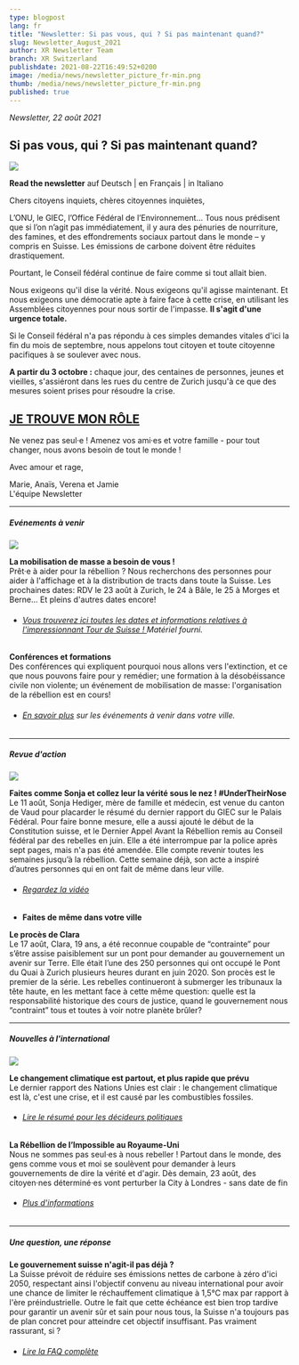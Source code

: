 ```yaml
---
type: blogpost
lang: fr
title: "Newsletter: Si pas vous, qui ? Si pas maintenant quand?"
slug: Newsletter_August_2021
author: XR Newsletter Team
branch: XR Switzerland
publishdate: 2021-08-22T16:49:52+0200
image: /media/news/newsletter_picture_fr-min.png
thumb: /media/news/newsletter_picture_fr-min.png
published: true
---
```

*Newsletter, 22 août 2021*

## **Si pas vous, qui ? Si pas maintenant quand?**

![](/media/newsletter_picture_fr-min.png)

**Read the newsletter** auf Deutsch | en Français | in Italiano

Chers citoyens inquiets, chères citoyennes inquiètes,

L’ONU, le GIEC, l’Office Fédéral de l’Environnement… Tous nous prédisent que si l’on n’agit pas immédiatement, il y aura des pénuries de nourriture, des famines, et des effondrements sociaux partout dans le monde – y compris en Suisse. Les émissions de carbone doivent être réduites drastiquement.

Pourtant, le Conseil fédéral continue de faire comme si tout allait bien. 

Nous exigeons qu'il dise la vérité. Nous exigeons qu'il agisse maintenant. Et nous exigeons une démocratie apte à faire face à cette crise, en utilisant les Assemblées citoyennes pour nous sortir de l'impasse. **Il s'agit d'une urgence totale.**

Si le Conseil fédéral n'a pas répondu à ces simples demandes vitales d'ici la fin du mois de septembre, nous appelons tout citoyen et toute citoyenne pacifiques à se soulever avec nous.

**A partir du 3 octobre :** chaque jour, des centaines de personnes, jeunes et vieilles, s'assiéront dans les rues du centre de Zurich jusqu'à ce que des mesures soient prises pour résoudre la crise.

## **[JE TROUVE MON RÔLE](https://actionnetwork.org/forms/sign-up-for-the-rebellion-fr)**

Ne venez pas seul·e ! Amenez vos ami·es et votre famille - pour tout changer, nous avons besoin de tout le monde ! 

Avec amour et rage,

Marie, Anaïs, Verena et Jamie\
L'équipe Newsletter

- - -

##### **Evénements à venir**

![](/media/tour-de-suisse_fr.png)

**La mobilisation de masse a besoin de vous !** \
Prêt·e à aider pour la rébellion ? Nous recherchons des personnes pour aider à l'affichage et à la distribution de tracts dans toute la Suisse. Les prochaines dates: RDV le 23 août à Zurich, le 24 à Bâle, le 25 à Morges et Berne... Et pleins d'autres dates encore!

* ###### [Vous trouverez ici toutes les dates et informations relatives à l'impressionnant Tour de Suisse ! ](https://www.xrebellion.ch/fr/act/events/20210817-tour-de-suisse/)Matériel fourni.

**Conférences et formations**\
Des conférences qui expliquent pourquoi nous allons vers l'extinction, et ce que nous pouvons faire pour y remédier; une formation à la désobéissance civile non violente; un événement de mobilisation de masse: l'organisation de la rébellion est en cours!

* ###### [En savoir plus](https://www.xrebellion.ch/fr/act/events/) sur les événements à venir dans votre ville.

- - -

##### **Revue d'action**

![](/media/dscf9623-min-min.png)

**Faites comme Sonja et collez leur la vérité sous le nez ! #UnderTheirNose**\
Le 11 août, Sonja Hediger, mère de famille et médecin, est venue du canton de Vaud pour placarder le résumé du dernier rapport du GIEC sur le Palais Fédéral. Pour faire bonne mesure, elle a aussi ajouté le début de la Constitution suisse, et le Dernier Appel Avant la Rébellion remis au Conseil fédéral par des rebelles en juin. Elle a été interrompue par la police après sept pages, mais n'a pas été amendée. Elle compte revenir toutes les semaines jusqu’à la rébellion. Cette semaine déjà, son acte a inspiré d’autres personnes qui en ont fait de même dans leur ville.

* ###### [Regardez la vidéo](https://www.facebook.com/XRSwitzerland/videos/173493621516933) [](https://www.facebook.com/XRSwitzerland/videos/173493621516933)
* **Faites de même dans votre ville**

**Le procès de Clara**\
Le 17 août, Clara, 19 ans, a été reconnue coupable de “contrainte” pour s’être assise paisiblement sur un pont pour demander au gouvernement un avenir sur Terre. Elle était l’une des 250 personnes qui ont occupé le Pont du Quai à Zurich plusieurs heures durant en juin 2020. Son procès est le premier de la série. Les rebelles continueront à submerger les tribunaux la tête haute, en les mettant face à cette même question: quelle est la responsabilité historique des cours de justice, quand le gouvernement nous “contraint” tous et toutes à voir notre planète brûler?

- - -

##### **Nouvelles à l'international**

![](/media/the-truth-video-overlay-2000x1025-c-center.jpeg)

**Le changement climatique est partout, et plus rapide que prévu**\
Le dernier rapport des Nations Unies est clair : le changement climatique est là, c'est une crise, et il est causé par les combustibles fossiles.

* ###### [Lire le résumé pour les décideurs politiques](https://www.ipcc.ch/report/ar6/wg1/downloads/report/IPCC_AR6_WGI_SPM.pdf)

**La Rébellion de l’Impossible au Royaume-Uni**\
Nous ne sommes pas seul·es à nous rebeller ! Partout dans le monde, des gens comme vous et moi se soulèvent pour demander à leurs gouvernements de dire la vérité et d'agir. Dès demain, 23 août, des citoyen·nes déterminé·es vont perturber la City à Londres - sans date de fin

* ###### [Plus d'informations](https://extinctionrebellion.uk/next-uk-rebellion/)

- - -

##### **Une question, une réponse**

**Le gouvernement suisse n'agit-il pas déjà ?**\
La Suisse prévoit de réduire ses émissions nettes de carbone à zéro d'ici 2050, respectant ainsi l'objectif convenu au niveau international pour avoir une chance de limiter le réchauffement climatique à 1,5°C max par rapport à l'ère préindustrielle. Outre le fait que cette échéance est bien trop tardive pour garantir un avenir sûr et sain pour nous tous, la Suisse n'a toujours pas de plan concret pour atteindre cet objectif insuffisant. Pas vraiment rassurant, si ?

* ###### [Lire la FAQ complète](https://www.xrebellion.ch/fr/about/faq/)